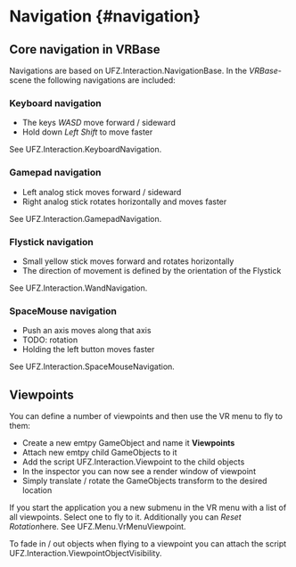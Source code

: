 # Navigation {#navigation}

## Core navigation in VRBase

Navigations are based on UFZ.Interaction.NavigationBase. In the *VRBase*-scene the following navigations are included:

### Keyboard navigation

- The keys *WASD* move forward / sideward
- Hold down *Left Shift* to move faster

See UFZ.Interaction.KeyboardNavigation.

### Gamepad navigation

- Left analog stick moves forward / sideward
- Right analog stick rotates horizontally and moves faster

See UFZ.Interaction.GamepadNavigation.

### Flystick navigation

- Small yellow stick moves forward and rotates horizontally
- The direction of movement is defined by the orientation of the Flystick

See UFZ.Interaction.WandNavigation.

### SpaceMouse navigation

- Push an axis moves along that axis
- TODO: rotation
- Holding the left button moves faster

See UFZ.Interaction.SpaceMouseNavigation.


## Viewpoints

You can define a number of viewpoints and then use the VR menu to fly to them:

- Create a new emtpy GameObject and name it **Viewpoints**
- Attach new emtpy child GameObjects to it
- Add the script UFZ.Interaction.Viewpoint to the child objects
- In the inspector you can now see a render window of viewpoint
- Simply translate / rotate the GameObjects transform to the desired location

If you start the application you a new submenu in the VR menu with a list of all viewpoints. Select one to fly to it. Additionally you can *Reset Rotation*here. See UFZ.Menu.VrMenuViewpoint.

To fade in / out objects when flying to a viewpoint you can attach the script UFZ.Interaction.ViewpointObjectVisibility.

